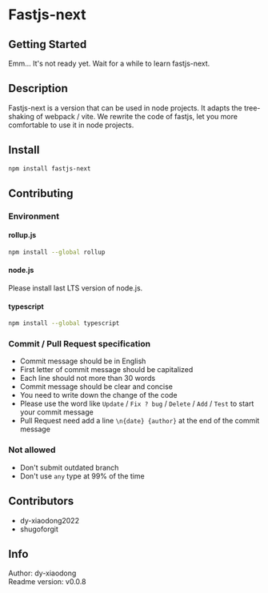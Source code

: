 # Fastjs-next

## Getting Started

Emm... It's not ready yet. Wait for a while to learn fastjs-next.

## Description

Fastjs-next is a version that can be used in node projects. It adapts the tree-shaking of webpack / vite. We rewrite the code of fastjs, let you more comfortable to use it in node projects.

## Install

```bash
npm install fastjs-next
```

## Contributing

### Environment

#### rollup.js

```bash
npm install --global rollup
```

#### node.js

Please install last LTS version of node.js.

#### typescript

```bash
npm install --global typescript
```

### Commit / Pull Request specification

- Commit message should be in English
- First letter of commit message should be capitalized
- Each line should not more than 30 words
- Commit message should be clear and concise
- You need to write down the change of the code
- Please use the word like `Update` / `Fix ? bug` / `Delete` / `Add` / `Test` to start your commit message
- Pull Request need add a line `\n{date} {author}` at the end of the commit message

### Not allowed

- Don't submit outdated branch
- Don't use `any` type at 99% of the time

## Contributors

- dy-xiaodong2022
- shugoforgit

## Info

Author: dy-xiaodong<br />
Readme version: v0.0.8
